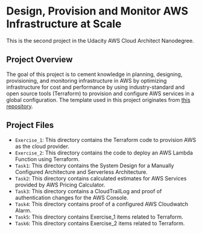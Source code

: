 # Design, Provision and Monitor AWS Infrastructure at Scale

This is the second project in the Udacity AWS Cloud Architect Nanodegree.

## Project Overview

The goal of this project is to cement knowledge in planning, designing, provisioning, and monitoring infrastructure in AWS by optimizing infrastructure for cost and performance by using industry-standard and open source tools (Terraform) to provision and configure AWS services in a global configuration. The template used in this project originates from [this repository](https://github.com/udacity/cand-c2-project).

## Project Files

- `Exercise_1`: This directory contains the Terraform code to provision AWS as the cloud provider.
- `Exercise_2`: This directory contains the code to deploy an AWS Lambda Function using Terraform.
- `Task1`: This directory contains the System Design for a Manually Configured Architecture and Serverless Architecture.
- `Task2`: This directory contains calculated estimates for AWS Services provided by AWS Pricing Calculator.
- `Task3`: This directory contains a CloudTrailLog and proof of authentication changes for the AWS Console.
- `Task4`: This directory contains proof of a configured AWS Cloudwatch Alarm.
- `Task5`: This directory contains Exercise_1 items related to Terraform.
- `Task6`: This directory contains Exercise_2 items related to Terraform.

